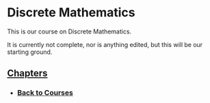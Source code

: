 # Discrete Mathematics
This is our course on Discrete Mathematics.

It is currently not complete, nor is anything edited, but this will be our starting ground.

## [Chapters](%WEBPATH%/courses/discretemath/chapters/)


- ### [Back to Courses](%WEBPATH%/courses/)